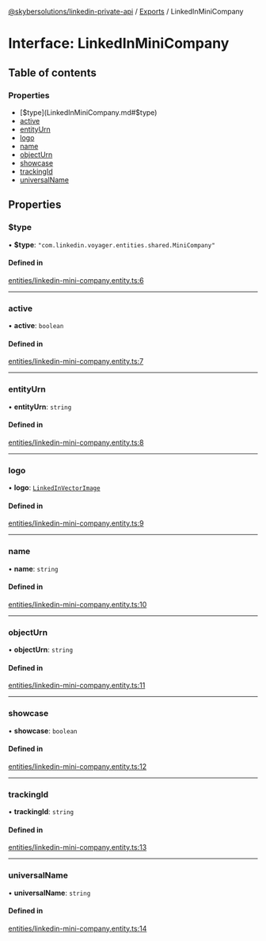 [@skybersolutions/linkedin-private-api](../README.md) / [Exports](../modules.md) / LinkedInMiniCompany

# Interface: LinkedInMiniCompany

## Table of contents

### Properties

- [$type](LinkedInMiniCompany.md#$type)
- [active](LinkedInMiniCompany.md#active)
- [entityUrn](LinkedInMiniCompany.md#entityurn)
- [logo](LinkedInMiniCompany.md#logo)
- [name](LinkedInMiniCompany.md#name)
- [objectUrn](LinkedInMiniCompany.md#objecturn)
- [showcase](LinkedInMiniCompany.md#showcase)
- [trackingId](LinkedInMiniCompany.md#trackingid)
- [universalName](LinkedInMiniCompany.md#universalname)

## Properties

### $type

• **$type**: ``"com.linkedin.voyager.entities.shared.MiniCompany"``

#### Defined in

[entities/linkedin-mini-company.entity.ts:6](https://github.com/SkyberSolutions/linkedin-private-api/blob/c247a0c/src/entities/linkedin-mini-company.entity.ts#L6)

___

### active

• **active**: `boolean`

#### Defined in

[entities/linkedin-mini-company.entity.ts:7](https://github.com/SkyberSolutions/linkedin-private-api/blob/c247a0c/src/entities/linkedin-mini-company.entity.ts#L7)

___

### entityUrn

• **entityUrn**: `string`

#### Defined in

[entities/linkedin-mini-company.entity.ts:8](https://github.com/SkyberSolutions/linkedin-private-api/blob/c247a0c/src/entities/linkedin-mini-company.entity.ts#L8)

___

### logo

• **logo**: [`LinkedInVectorImage`](LinkedInVectorImage.md)

#### Defined in

[entities/linkedin-mini-company.entity.ts:9](https://github.com/SkyberSolutions/linkedin-private-api/blob/c247a0c/src/entities/linkedin-mini-company.entity.ts#L9)

___

### name

• **name**: `string`

#### Defined in

[entities/linkedin-mini-company.entity.ts:10](https://github.com/SkyberSolutions/linkedin-private-api/blob/c247a0c/src/entities/linkedin-mini-company.entity.ts#L10)

___

### objectUrn

• **objectUrn**: `string`

#### Defined in

[entities/linkedin-mini-company.entity.ts:11](https://github.com/SkyberSolutions/linkedin-private-api/blob/c247a0c/src/entities/linkedin-mini-company.entity.ts#L11)

___

### showcase

• **showcase**: `boolean`

#### Defined in

[entities/linkedin-mini-company.entity.ts:12](https://github.com/SkyberSolutions/linkedin-private-api/blob/c247a0c/src/entities/linkedin-mini-company.entity.ts#L12)

___

### trackingId

• **trackingId**: `string`

#### Defined in

[entities/linkedin-mini-company.entity.ts:13](https://github.com/SkyberSolutions/linkedin-private-api/blob/c247a0c/src/entities/linkedin-mini-company.entity.ts#L13)

___

### universalName

• **universalName**: `string`

#### Defined in

[entities/linkedin-mini-company.entity.ts:14](https://github.com/SkyberSolutions/linkedin-private-api/blob/c247a0c/src/entities/linkedin-mini-company.entity.ts#L14)
